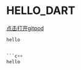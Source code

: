 # HELLO_DART

[点击打开gitpod](https://gitpod.io#https://github.com/Singawe/HELLO_DART)

```python
hello


```c++
hello
